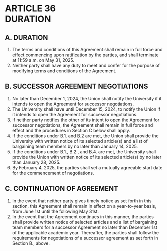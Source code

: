 # ARTICLE 36 <br> DURATION 

## A. DURATION

1. The terms and conditions of this Agreement shall remain in full force and effect commencing upon ratification by the parties, and shall terminate at 11:59 a.m. on May 31, 2025.
2. Neither party shall have any duty to meet and confer for the purpose of modifying terms and conditions of the Agreement.

## B. SUCCESSOR AGREEMENT NEGOTIATIONS

1. No later than December 1, 2024, the Union shall notify the University if it intends to open the Agreement for successor negotiations.
2. The University shall have until December 15, 2024, to notify the Union if it intends to open the Agreement for successor negotiations.
3. If neither party notifies the other of its intent to open the Agreement for successor negotiations, the Agreement shall remain in full force and effect and the procedures in Section C below shall apply.
4. If the conditions under B.1. and B.2 are met, the Union shall provide the University with written notice of its selected article(s) and a list of bargaining team members by no later than January 14, 2025.
5. If the conditions under B.1., B.2., and B.4. are met, the University shall provide the Union with written notice of its selected article(s) by no later than January 28, 2025.
6. By February 4, 2025, the parties shall set a mutually agreeable start date for the commencement of negotiations.

## C. CONTINUATION OF AGREEMENT

1. In the event that neither party gives timely notice as set forth in this section, this Agreement shall remain in effect on a year-to-year basis, from June 1st until the following May 31st.
2. In the event that the Agreement continues in this manner, the parties shall provide written notice of selected articles and a list of bargaining team members for a successor Agreement no later than December 1st of the applicable academic year. Thereafter, the parties shall follow the requirements for negotiations of a successor agreement as set forth in Section B., above.
